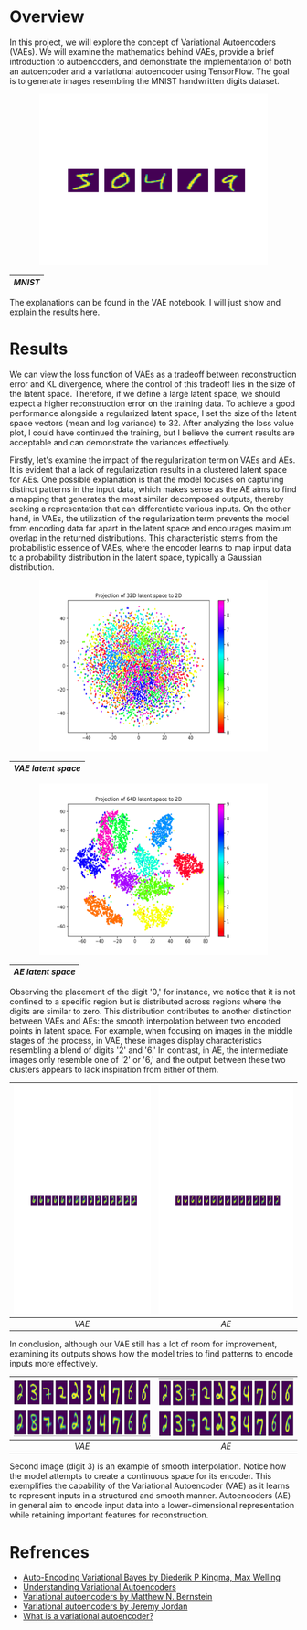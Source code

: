 # Overview
In this project, we will explore the concept of Variational Autoencoders (VAEs). We will examine the mathematics behind VAEs, provide a brief introduction to autoencoders, and demonstrate the implementation of both an autoencoder and a variational autoencoder using TensorFlow. The goal is to generate images resembling the MNIST handwritten digits dataset.

<div align="center">
  <img src="images/show_data.png" width="400" height="300">

| *MNIST* |
|:--:|
</div>

The explanations can be found in the VAE notebook. I will just show and explain the results here.

# Results
We can view the loss function of VAEs as a tradeoff between reconstruction error and KL divergence, where the control of this tradeoff lies in the size of the latent space. Therefore, if we define a large latent space, we should expect a higher reconstruction error on the training data. To achieve a good performance alongside a regularized latent space, I set the size of the latent space vectors (mean and log variance) to 32. After analyzing the loss value plot, I could have continued the training, but I believe the current results are acceptable and can demonstrate the variances effectively.

Firstly, let's examine the impact of the regularization term on VAEs and AEs. It is evident that a lack of regularization results in a clustered latent space for AEs. One possible explanation is that the model focuses on capturing distinct patterns in the input data, which makes sense as the AE aims to find a mapping that generates the most similar decomposed outputs, thereby seeking a representation that can differentiate various inputs. On the other hand, in VAEs, the utilization of the regularization term prevents the model from encoding data far apart in the latent space and encourages maximum overlap in the returned distributions. This characteristic stems from the probabilistic essence of VAEs, where the encoder learns to map input data to a probability distribution in the latent space, typically a Gaussian distribution.

<div align="center">
  <img src="images/vae_proj.png" width="400" height="300">

| *VAE latent space* |
|:--:|
</div>

<div align="center">
  <img src="images/ae_proj.png" width="400" height="300">

| *AE latent space* |
|:--:|
</div>

Observing the placement of the digit '0,' for instance, we notice that it is not confined to a specific region but is distributed across regions where the digits are similar to zero. This distribution contributes to another distinction between VAEs and AEs: the smooth interpolation between two encoded points in latent space. For example, when focusing on images in the middle stages of the process, in VAE, these images display characteristics resembling a blend of digits '2' and '6.' In contrast, in AE, the intermediate images only resemble one of '2' or '6,' and the output between these two clusters appears to lack inspiration from either of them.

<div align="center">

| <img src="images/vae_interpolate.png" width="400" height="400"> | <img src="images/ae_interpolate.png" width="400" height="400"> |
|:--:|:--:|
| *VAE* | *AE* |
</div>

In conclusion, although our VAE still has a lot of room for improvement, examining its outputs shows how the model tries to find patterns to encode inputs more effectively.

<div align="center">

| <img src="images/vae.png" width="400" height="100"> | <img src="images/ae.png" width="400" height="100"> |
|:--:|:--:|
| *VAE* | *AE* |
</div>

Second image (digit 3) is an example of smooth interpolation. Notice how the model attempts to create a continuous space for its encoder. This exemplifies the capability of the Variational Autoencoder (VAE) as it learns to represent inputs in a structured and smooth manner. Autoencoders (AE) in general aim to encode input data into a lower-dimensional representation while retaining important features for reconstruction.

# Refrences
- [Auto-Encoding Variational Bayes by Diederik P Kingma, Max Welling](https://arxiv.org/abs/1312.6114)
- [Understanding Variational Autoencoders](https://towardsdatascience.com/understanding-variational-autoencoders-vaes-f70510919f73)
- [Variational autoencoders by Matthew N. Bernstein](https://mbernste.github.io/posts/vae/)
- [Variational autoencoders by Jeremy Jordan](https://www.jeremyjordan.me/variational-autoencoders/)
- [What is a variational autoencoder?](https://jaan.io/what-is-variational-autoencoder-vae-tutorial/)